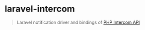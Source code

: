 # laravel-intercom

> Laravel notification driver and bindings of [PHP Intercom API](https://github.com/intercom/intercom-php)
